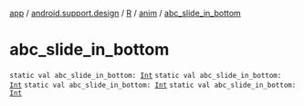 [app](../../../index.md) / [android.support.design](../../index.md) / [R](../index.md) / [anim](index.md) / [abc_slide_in_bottom](.)

# abc_slide_in_bottom

`static val abc_slide_in_bottom: `[`Int`](https://kotlinlang.org/api/latest/jvm/stdlib/kotlin/-int/index.html)
`static val abc_slide_in_bottom: `[`Int`](https://kotlinlang.org/api/latest/jvm/stdlib/kotlin/-int/index.html)
`static val abc_slide_in_bottom: `[`Int`](https://kotlinlang.org/api/latest/jvm/stdlib/kotlin/-int/index.html)
`static val abc_slide_in_bottom: `[`Int`](https://kotlinlang.org/api/latest/jvm/stdlib/kotlin/-int/index.html)